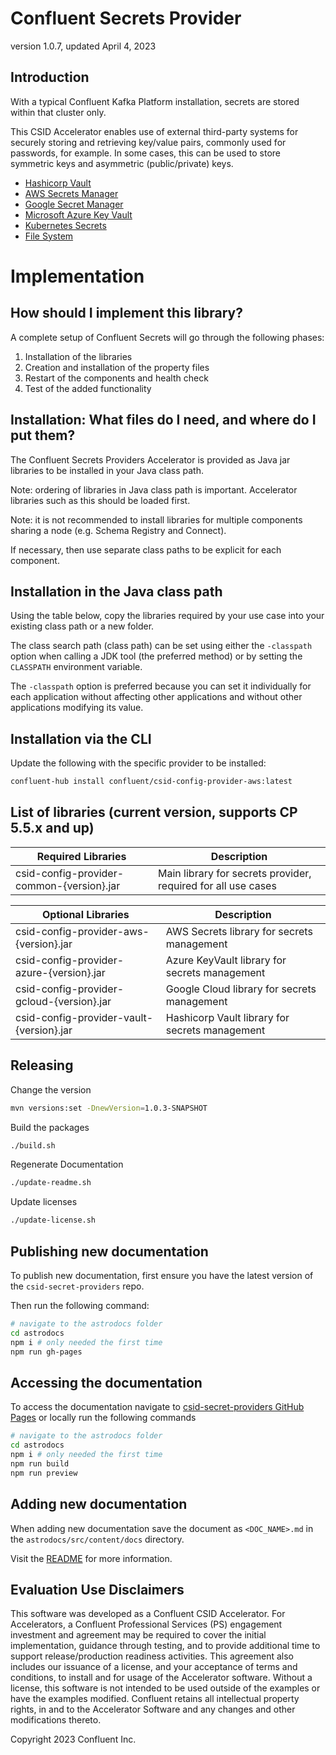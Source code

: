 # Confluent Secrets Provider

version 1.0.7, updated April 4, 2023

## Introduction

With a typical Confluent Kafka Platform installation, secrets are stored within that cluster only.

This CSID Accelerator enables use of external third-party systems for securely storing and retrieving key/value pairs, commonly used for passwords, for example.
In some cases, this can be used to store symmetric keys and asymmetric (public/private) keys.

* [Hashicorp Vault](vault)
* [AWS Secrets Manager](aws)
* [Google Secret Manager](gcloud)
* [Microsoft Azure Key Vault](azure)
* [Kubernetes Secrets](k8s)
* [File System](common)

# Implementation

## How should I implement this library?

A complete setup of Confluent Secrets will go through the following phases:

1.  Installation of the libraries
2.  Creation and installation of the property files
3.  Restart of the components and health check
4.  Test of the added functionality

## Installation: What files do I need, and where do I put them?

The Confluent Secrets Providers Accelerator is provided as Java jar libraries to be installed in your Java class path.

Note: ordering of libraries in Java class path is important.
Accelerator libraries such as this should be loaded first.

Note: it is not recommended to install libraries for multiple components sharing a node (e.g. Schema Registry and Connect).

If necessary, then use separate class paths to be explicit for each component.

## Installation in the Java class path

Using the table below, copy the libraries required by your use case into your existing class path or a new folder.

The class search path (class path) can be set using either the `-classpath` option when calling a JDK tool (the preferred method) or by setting the `CLASSPATH` environment variable.

The `-classpath` option is preferred because you can set it individually for each application without affecting other applications and without other applications modifying its value.

## Installation via the CLI

Update the following with the specific provider to be installed:

```bash
confluent-hub install confluent/csid-config-provider-aws:latest
```

## List of libraries (current version, supports CP 5.5.x and up)

| Required Libraries                        | Description                                                   |
|-------------------------------------------|---------------------------------------------------------------|
| csid-config-provider-common-{version}.jar | Main library for secrets provider, required for all use cases |

| Optional Libraries                        | Description                                    |
|-------------------------------------------|------------------------------------------------|
| csid-config-provider-aws-{version}.jar    | AWS Secrets library for secrets management     |
| csid-config-provider-azure-{version}.jar  | Azure KeyVault library for secrets management  |
| csid-config-provider-gcloud-{version}.jar | Google Cloud library for secrets management    |
| csid-config-provider-vault-{version}.jar  | Hashicorp Vault library for secrets management |

## Releasing

Change the version
```bash
mvn versions:set -DnewVersion=1.0.3-SNAPSHOT
```

Build the packages
```bash
./build.sh
```

Regenerate Documentation
```bash
./update-readme.sh
```

Update licenses
```bash
./update-license.sh
```

## Publishing new documentation

To publish new documentation, first ensure you have the latest version of the `csid-secret-providers` repo.

Then run the following command:

```bash
# navigate to the astrodocs folder
cd astrodocs
npm i # only needed the first time
npm run gh-pages
```

## Accessing the documentation

To access the documentation navigate to [csid-secret-providers GitHub Pages](https://confluentinc.github.io/csid-secret-providers/)
or locally run the following commands

```bash
# navigate to the astrodocs folder
cd astrodocs
npm i # only needed the first time
npm run build
npm run preview
```

## Adding new documentation

When adding new documentation save the document as `<DOC_NAME>.md` in the `astrodocs/src/content/docs` directory.

Visit the [README](astrodocs/README.md) for more information.


## Evaluation Use Disclaimers

This software was developed as a Confluent CSID Accelerator.
For Accelerators, a Confluent Professional Services (PS) engagement investment and agreement may be required to cover the initial implementation, guidance through testing, and to provide additional time to support release/production readiness activities.
This agreement also includes our issuance of a license, and your acceptance of terms and conditions, to install and for usage of the Accelerator software.
Without a license, this software is not intended to be used outside of the examples or have the examples modified.
Confluent retains all intellectual property rights, in and to the Accelerator Software and any changes and other modifications thereto.

Copyright 2023 Confluent Inc.
